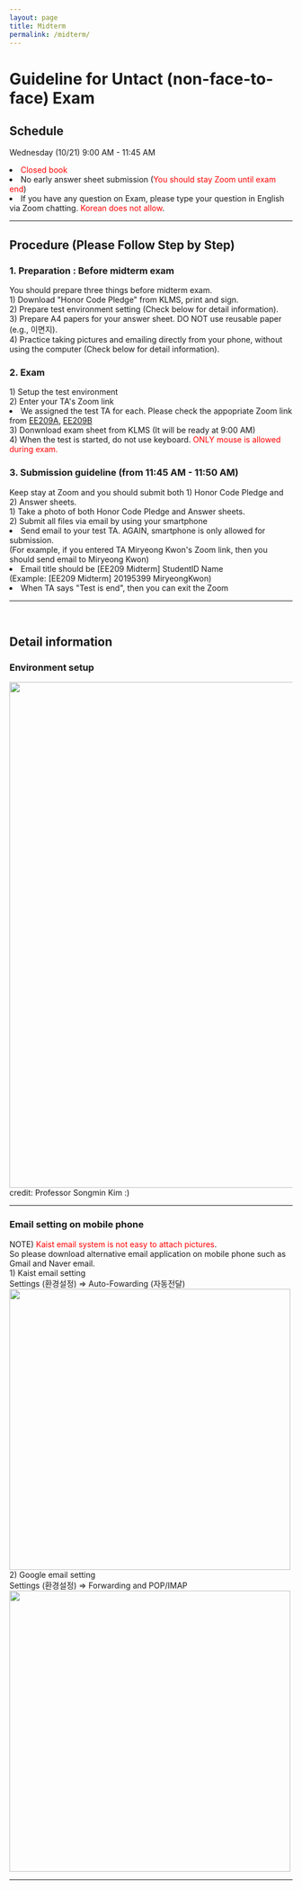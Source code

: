 ```yaml
---
layout: page
title: Midterm
permalink: /midterm/
---
```


<h1>Guideline for Untact (non-face-to-face) Exam</h1>
<h2 class="ui dividing header">Schedule</h2>
<p>Wednesday (10/21) 9:00 AM - 11:45 AM </p>
<li><font color="#FF0000">Closed book</font></li>
<li>No early answer sheet submission (<font color="#FF0000">You should stay Zoom until exam end</font>)</li>
<li>If you have any question on Exam, please type your question in English via Zoom chatting. <font color="#FF0000">Korean does not allow</font>.</li>
<hr>

<h2 class="ui dividing header">Procedure (Please Follow Step by Step)</h2>
<h3>1. Preparation : Before midterm exam</h3>
You should prepare three things before midterm exam.<br>
1) Download "Honor Code Pledge" from KLMS, print and sign.<br>
2) Prepare test environment setting (Check below for detail information).<br>
3) Prepare A4 papers for your answer sheet. DO NOT use reusable paper (e.g., 이면지).<br>
4) Practice taking pictures and emailing directly from your phone, without using the computer (Check below for detail information).
<br>

<h3>2. Exam</h3>
1) Setup the test environment <br>
2) Enter your TA's Zoom link <br>
   <li>We assigned the test TA for each. Please check the appopriate Zoom link from <a href="https://docs.google.com/spreadsheets/d/188zLJHcK8_qC2N82E6ZH-GRXCtziiRR9F2XZ0F-Ce1s/edit?usp=sharing">EE209A</a>, <a href="https://docs.google.com/spreadsheets/d/1k5bjKfVW7-JoOXM2feHgoXcOYzUXDodpMrPbImDG3Yc/edit?usp=sharing">EE209B</a></li>
3) Donwnload exam sheet from KLMS (It will be ready at 9:00 AM) <br>
4) When the test is started, do not use keyboard. <font color="#FF0000">ONLY mouse is allowed during exam.</font>
<br>

<h3>3. Submission guideline (from 11:45 AM - 11:50 AM)</h3>
Keep stay at Zoom and you should submit both 1) Honor Code Pledge and 2) Answer sheets.<br>
1) Take a photo of both Honor Code Pledge and Answer sheets. <br>
2) Submit all files via email by using your smartphone
<li> Send email to your test TA. AGAIN, smartphone is only allowed for submission. <br>(For example, if you entered TA Miryeong Kwon's Zoom link, then you should send email to Miryeong Kwon)</li>
<li> Email title should be [EE209 Midterm] StudentID Name <br>
(Example: [EE209 Midterm] 20195399 MiryeongKwon)</li>
<li>When TA says "Test is end", then you can exit the Zoom</li>

<hr><br>

<h2 class="ui dividing header">Detail information</h2>
<h3>Environment setup</h3>
<img src="../exam/setup.jpg" width=900><br>
credit: Professor Songmin Kim :)
<hr>
<h3>Email setting on mobile phone</h3>
NOTE) <font color="#FF0000">Kaist email system is not easy to attach pictures</font>. <br>
So please download alternative email application on mobile phone such as Gmail and Naver email.<br>
1) Kaist email setting <br>
   Settings (환경설정) => Auto-Fowarding (자동전달) <br>
   <img src="../exam/email1.png" width=500><br>
2) Google email setting <br>
   Settings (환경설정) => Forwarding and POP/IMAP <br>
   <img src="../exam/email2.png" width=500><br>

<hr>
<br>
<br>